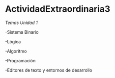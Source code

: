 # ActividadExtraordinaria3

*Temas Unidad 1*

-Sistema Binario

-Lógica

-Algoritmo

-Programación

-Editores de texto y entornos de desarrollo
